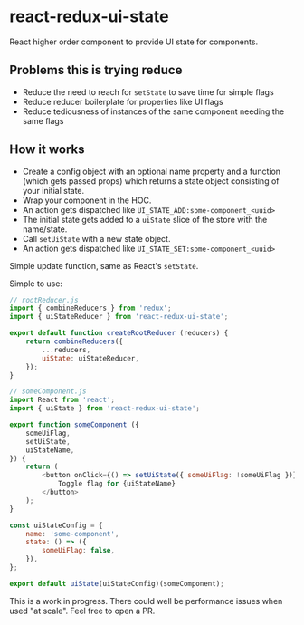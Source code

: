 # react-redux-ui-state
React higher order component to provide UI state for components.

## Problems this is trying reduce
- Reduce the need to reach for `setState` to save time for simple flags
- Reduce reducer boilerplate for properties like UI flags
- Reduce tediousness of instances of the same component needing the same flags

## How it works
- Create a config object with an optional name property and a function (which gets passed props) which returns a state object consisting of your initial state.
- Wrap your component in the HOC.
- An action gets dispatched like `UI_STATE_ADD:some-component_<uuid>`
- The initial state gets added to a `uiState` slice of the store with the name/state.
- Call `setUiState` with a new state object.
- An action gets dispatched like `UI_STATE_SET:some-component_<uuid>`

Simple update function, same as React's `setState`.

Simple to use:

```javascript
// rootReducer.js
import { combineReducers } from 'redux';
import { uiStateReducer } from 'react-redux-ui-state';

export default function createRootReducer (reducers) {
    return combineReducers({
        ...reducers,
        uiState: uiStateReducer,
    });
}

// someComponent.js
import React from 'react';
import { uiState } from 'react-redux-ui-state';

export function someComponent ({
    someUiFlag,
    setUiState,
    uiStateName,
}) {
    return (
        <button onClick={() => setUiState({ someUiFlag: !someUiFlag })}>
            Toggle flag for {uiStateName}
        </button>
    );
}

const uiStateConfig = {
    name: 'some-component',
    state: () => ({
        someUiFlag: false,
    }),
};

export default uiState(uiStateConfig)(someComponent);
```

This is a work in progress. There could well be performance issues when used "at scale". Feel free to open a PR.
